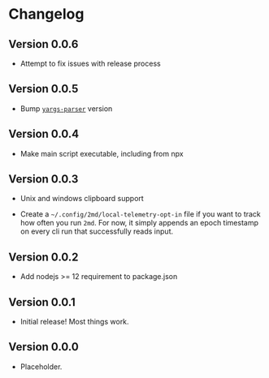 # Changelog

## Version 0.0.6

  - Attempt to fix issues with release process

## Version 0.0.5

  - Bump [`yargs-parser`][] version

[`yargs-parser`]: https://github.com/advisories/GHSA-p9pc-299p-vxgp

## Version 0.0.4

  - Make main script executable, including from npx

## Version 0.0.3

  - Unix and windows clipboard support

  - Create a `~/.config/2md/local-telemetry-opt-in` file if you want to
    track how often you run `2md`. For now, it simply appends an epoch
    timestamp on every cli run that successfully reads input.

## Version 0.0.2

  - Add nodejs >= 12 requirement to package.json

## Version 0.0.1

  - Initial release! Most things work.

## Version 0.0.0

  - Placeholder.
